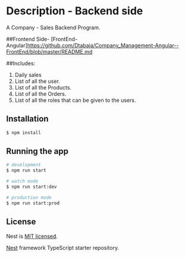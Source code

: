 
# Description - Backend side
A Company - Sales Backend Program. 

##Frontend Side- 
[FrontEnd-Angular]https://github.com/Dtabaja/Company_Management-Angular--FrontEnd/blob/master/README.md

##Includes:

1. Daily sales
2. List of all the user.
3. List of all the Products.
4. List of all the Orders.
5. List of all the roles that can be given to the users.


## Installation

```bash
$ npm install
```

## Running the app

```bash
# development
$ npm run start

# watch mode
$ npm run start:dev

# production mode
$ npm run start:prod
```


## License

Nest is [MIT licensed](LICENSE).

[Nest](https://github.com/nestjs/nest) framework TypeScript starter repository.
